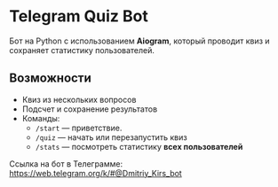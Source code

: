 # Telegram Quiz Bot 

Бот на Python с использованием **Aiogram**, который проводит квиз и сохраняет статистику пользователей.

## Возможности

- Квиз из нескольких вопросов
- Подсчет и сохранение результатов
- Команды:
  - `/start` — приветствие.
  - `/quiz` — начать или перезапустить квиз
  - `/stats` — посмотреть статистику **всех пользователей**

Ссылка на бот в Телеграмме: https://web.telegram.org/k/#@Dmitriy_Kirs_bot
